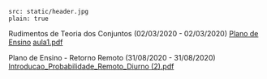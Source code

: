 ```image
src: static/header.jpg
plain: true
```
Rudimentos de Teoria dos Conjuntos (02/03/2020 - 02/03/2020)
[Plano de Ensino](https://storage.googleapis.com/ime-ufg/pdf/Introd_Probabilidade.pdf)
[aula1.pdf](https://storage.googleapis.com/ime-ufg/pdf/aula1.pdf)

Plano de Ensino - Retorno Remoto (31/08/2020 - 31/08/2020)
[Introducao_Probabilidade_Remoto_Diurno (2).pdf](https://storage.googleapis.com/ime-ufg/pdf/Introducao_Probabilidade_Remoto_Diurno%20(2).pdf)

